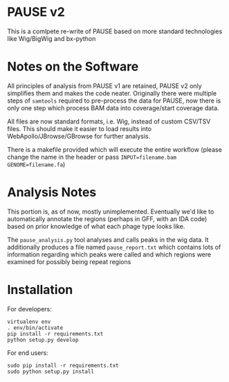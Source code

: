 # PAUSE v2

This is a comlpete re-write of PAUSE based on more standard technologies like
Wig/BigWig and bx-python

# Notes on the Software

All principles of analysis from PAUSE v1 are retained, PAUSE v2 only simplifies
them and makes the code neater. Originally there were multiple steps of
`samtools` required to pre-process the data for PAUSE, now there is only one
step which process BAM data into coverage/start coverage data.

All files are now standard formats, i.e. Wig, instead of custom CSV/TSV files.
This should make it easier to load results into WebApollo/JBrowse/GBrowse for
further analysis.

There is a makefile provided which will execute the entire workflow (please
change the name in the header or pass `INPUT=filename.bam GENOME=filename.fa`)

# Analysis Notes

This portion is, as of now, mostly unimplemented. Eventually we'd like to
automatically annotate the regions (perhaps in GFF, with an IDA code) based on
prior knowledge of what each phage type looks like.

The `pause_analysis.py` tool analyses and calls peaks in the wig data. It
additionally produces a file named `pause_report.txt` which contains lots of
information regarding which peaks were called and which regions were examined
for possibly being repeat regions

# Installation

For developers:

```console
virtualenv env
. env/bin/activate
pip install -r requirements.txt
python setup.py develop
```

For end users:

```console
sudo pip install -r requirements.txt
sudo python setup.py install
```
